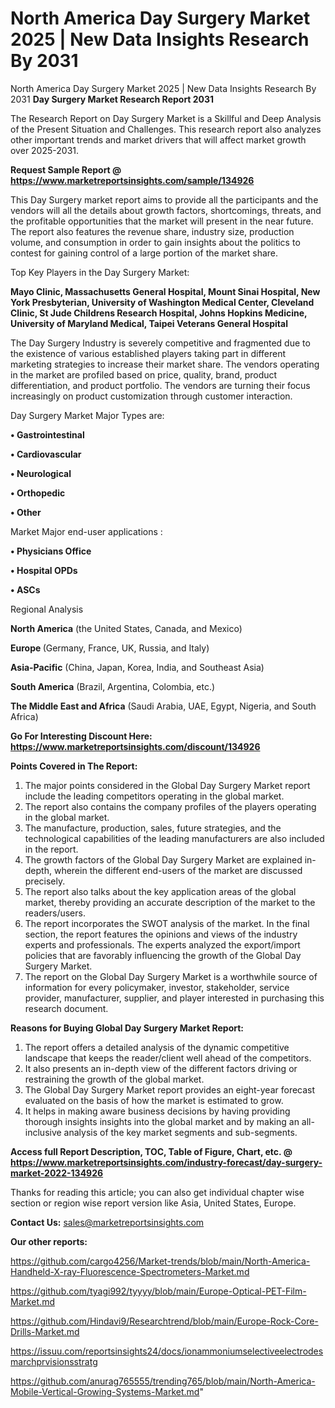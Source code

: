 # North America Day Surgery Market 2025 | New Data Insights Research By 2031
North America Day Surgery Market 2025 | New Data Insights Research By 2031
<strong>Day Surgery Market Research Report 2031</strong>

The Research Report on Day Surgery Market is a Skillful and Deep Analysis of the Present Situation and Challenges. This research report also analyzes other important trends and market drivers that will affect market growth over 2025-2031.

<strong>Request Sample Report @ <a href=https://www.marketreportsinsights.com/sample/134926>https://www.marketreportsinsights.com/sample/134926</a></strong>

This Day Surgery market report aims to provide all the participants and the vendors will all the details about growth factors, shortcomings, threats, and the profitable opportunities that the market will present in the near future. The report also features the revenue share, industry size, production volume, and consumption in order to gain insights about the politics to contest for gaining control of a large portion of the market share.

Top Key Players in the Day Surgery Market:

<strong>Mayo Clinic, Massachusetts General Hospital, Mount Sinai Hospital, New York Presbyterian, University of Washington Medical Center, Cleveland Clinic, St Jude Childrens Research Hospital, Johns Hopkins Medicine, University of Maryland Medical, Taipei Veterans General Hospital</strong>

The Day Surgery Industry is severely competitive and fragmented due to the existence of various established players taking part in different marketing strategies to increase their market share. The vendors operating in the market are profiled based on price, quality, brand, product differentiation, and product portfolio. The vendors are turning their focus increasingly on product customization through customer interaction.

Day Surgery Market Major Types are:

<strong>• Gastrointestinal

• Cardiovascular

• Neurological

• Orthopedic

• Other</strong>

Market Major end-user applications :

<strong>• Physicians Office

• Hospital OPDs

• ASCs</strong>

Regional Analysis

</u><strong><b>North America</b></strong> (the United States, Canada, and Mexico)

<strong><b>Europe </b></strong>(Germany, France, UK, Russia, and Italy)

<strong><b>Asia-Pacific</b></strong> (China, Japan, Korea, India, and Southeast Asia)

<strong><b>South America</b></strong> (Brazil, Argentina, Colombia, etc.)

<strong><b>The Middle East and Africa</b></strong> (Saudi Arabia, UAE, Egypt, Nigeria, and South Africa)

<strong>Go For Interesting Discount Here: <a href=https://www.marketreportsinsights.com/discount/134926>https://www.marketreportsinsights.com/discount/134926</a></strong>

<strong>Points Covered in The Report:</strong>
<ol>
  <li>The major points considered in the Global Day Surgery Market report include the leading competitors operating in the global market.</li>
  <li>The report also contains the company profiles of the players operating in the global market.</li>
  <li>The manufacture, production, sales, future strategies, and the technological capabilities of the leading manufacturers are also included in the report.</li>
  <li>The growth factors of the Global Day Surgery Market are explained in-depth, wherein the different end-users of the market are discussed precisely.</li>
  <li>The report also talks about the key application areas of the global market, thereby providing an accurate description of the market to the readers/users.</li>
  <li>The report incorporates the SWOT analysis of the market. In the final section, the report features the opinions and views of the industry experts and professionals. The experts analyzed the export/import policies that are favorably influencing the growth of the Global Day Surgery Market.</li>
  <li>The report on the Global Day Surgery Market is a worthwhile source of information for every policymaker, investor, stakeholder, service provider, manufacturer, supplier, and player interested in purchasing this research document.</li>
</ol>
<strong>Reasons for Buying Global Day Surgery Market Report:</strong>

<ol>
  <li>The report offers a detailed analysis of the dynamic competitive landscape that keeps the reader/client well ahead of the competitors.</li>
  <li>It also presents an in-depth view of the different factors driving or restraining the growth of the global market.</li>
  <li>The Global Day Surgery Market report provides an eight-year forecast evaluated on the basis of how the market is estimated to grow.</li>
  <li>It helps in making aware business decisions by having providing thorough insights insights into the global market and by making an all-inclusive analysis of the key market segments and sub-segments.</li>
</ol>
<strong>Access full Report Description, TOC, Table of Figure, Chart, etc. @ <a href=https://www.marketreportsinsights.com/industry-forecast/day-surgery-market-2022-134926>https://www.marketreportsinsights.com/industry-forecast/day-surgery-market-2022-134926</a></strong>


Thanks for reading this article; you can also get individual chapter wise section or region wise report version like Asia, United States, Europe.

<strong>Contact Us:</strong>
sales@marketreportsinsights.com

<strong>Our other reports:</strong>

<a href=https://github.com/cargo4256/Market-trends/blob/main/North-America-Handheld-X-ray-Fluorescence-Spectrometers-Market.md>https://github.com/cargo4256/Market-trends/blob/main/North-America-Handheld-X-ray-Fluorescence-Spectrometers-Market.md</a>

<a href=https://github.com/tyagi992/tyyyy/blob/main/Europe-Optical-PET-Film-Market.md>https://github.com/tyagi992/tyyyy/blob/main/Europe-Optical-PET-Film-Market.md</a>

<a href=https://github.com/Hindavi9/Researchtrend/blob/main/Europe-Rock-Core-Drills-Market.md>https://github.com/Hindavi9/Researchtrend/blob/main/Europe-Rock-Core-Drills-Market.md</a>

<a href=https://issuu.com/reportsinsights24/docs/ionammoniumselectiveelectrodesmarchprvisionsstratg>https://issuu.com/reportsinsights24/docs/ionammoniumselectiveelectrodesmarchprvisionsstratg</a>

<a href=https://github.com/anurag765555/trending765/blob/main/North-America-Mobile-Vertical-Growing-Systems-Market.md>https://github.com/anurag765555/trending765/blob/main/North-America-Mobile-Vertical-Growing-Systems-Market.md</a>"
